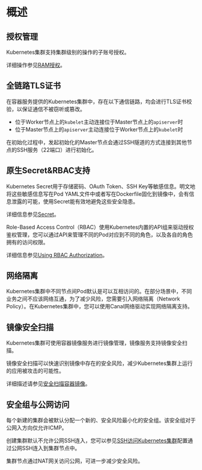 # 概述

## 授权管理

Kubernetes集群支持集群级别的操作的子账号授权。

详细操作参见[RAM授权](/intl.zh-CN/Kubernetes集群用户指南/授权管理/授权概述.md)。

## 全链路TLS证书

在容器服务提供的Kubernetes集群中，存在以下通信链路，均会进行TLS证书校验，以保证通信不被窃听或篡改。

-   位于Worker节点上的`kubelet`主动连接位于Master节点上的`apiserver`时
-   位于Master节点上的`apiserver`主动连接位于Worker节点上的`kubelet`时

在初始化过程中，发起初始化的Master节点会通过SSH隧道的方式连接到其他节点的SSH服务（22端口）进行初始化。

## 原生Secret&RBAC支持

Kubernetes Secret用于存储密码、OAuth Token、SSH Key等敏感信息。明文地将这些敏感信息写在Pod YAML文件中或者写在Dockerfile固化到镜像中，会有信息泄露的可能，使用Secret能有效地避免这些安全隐患。

详细信息参见[Secret](https://github.com/kubernetes/community/blob/master/contributors/design-proposals/auth/secrets.md)。

Role-Based Access Control（RBAC）使用Kubernetes内置的API组来驱动授权鉴权管理，您可以通过API来管理不同的Pod对应到不同的角色，以及各自的角色拥有的访问权限。

详细信息参见[Using RBAC Authorization](https://kubernetes.io/docs/admin/authorization/rbac/)。

## 网络隔离

Kubernetes集群中不同节点间Pod默认是可以互相访问的。在部分场景中，不同业务之间不应该网络互通，为了减少风险，您需要引入网络隔离（Network Policy）。在Kubernetes集群中，您可以使用Canal网络驱动实现网络隔离支持。

## 镜像安全扫描

Kubernetes集群可使用容器镜像服务进行镜像管理，镜像服务支持镜像安全扫描。

镜像安全扫描可以快速识别镜像中存在的安全风险，减少Kubernetes集群上运行的应用被攻击的可能性。

详细描述请参见[安全扫描容器镜像]()。

## 安全组与公网访问

每个新建的集群会被默认分配一个新的、安全风险最小化的安全组。该安全组对于公网入方向仅允许ICMP。

创建集群默认不允许公网SSH连入，您可以参见[SSH访问Kubernetes集群](/intl.zh-CN/Kubernetes集群用户指南/集群管理/管理与访问集群/通过SSH访问Kubernetes集群.md)配置通过公网SSH连入到集群节点中。

集群节点通过NAT网关访问公网，可进一步减少安全风险。

